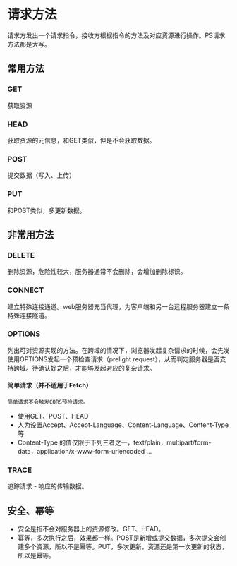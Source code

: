 # 请求方法

请求方发出一个请求指令，接收方根据指令的方法及对应资源进行操作。PS请求方法都是大写。

## 常用方法

### GET

获取资源

### HEAD

获取资源的元信息，和GET类似，但是不会获取数据。

### POST

提交数据（写入、上传）

### PUT

和POST类似，多更新数据。

## 非常用方法

### DELETE

删除资源，危险性较大，服务器通常不会删除，会增加删除标识。

### CONNECT

建立特殊连接通道。web服务器充当代理，为客户端和另一台远程服务器建立一条特殊连接隧道。

### OPTIONS

列出可对资源实现的方法。在跨域的情况下，浏览器发起复杂请求的时候，会先发使用OPTIONS发起一个预检查请求（prelight request），从而判定服务器是否支持跨域。待确认好之后，才能够发起对应的复杂请求。

#### 简单请求（并不适用于Fetch）

`简单请求不会触发CORS预检请求。`

- 使用GET、POST、HEAD
- 人为设置Accept、Accept-Language、Content-Language、Content-Type等
- Content-Type 的值仅限于下列三者之一，text/plain，multipart/form-data，application/x-www-form-urlencoded
...

### TRACE

追踪请求 - 响应的传输数据。

## 安全、幂等

- 安全是指不会对服务器上的资源修改。GET、HEAD。
- 幂等，多次执行之后，效果都一样。POST是新增或提交数据，多次提交会创建多个资源，所以不是幂等。PUT，多次更新，资源还是第一次更新的状态，所以是幂等。
